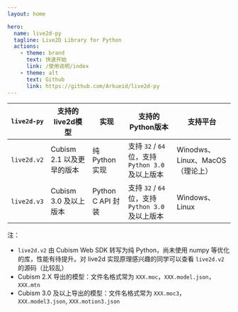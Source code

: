 ```yaml
---
layout: home

hero:
  name: live2d-py
  tagline: Live2D Library for Python
  actions:
    - theme: brand
      text: 快速开始
      link: /使用说明/index
    - theme: alt
      text: Github
      link: https://github.com/Arkueid/live2d-py
---
```


| `live2d-py` | 支持的live2d模型        | 实现                | 支持的Python版本                           | 支持平台                     |
|-------------|--------------------|-------------------|---------------------------------------|--------------------------|
| `live2d.v2` | Cubism 2.1 以及更早的版本 | 纯 Python 实现       | 支持 `32` / `64` 位，支持`Python 3.0` 及以上版本 | Winodws、Linux、MacOS（理论上） |                                                       |
| `live2d.v3` | Cubism 3.0 及以上版本   | Python C API 封装 | 支持 `32` / `64` 位，支持`Python 3.0` 及以上版本 | Windows、Linux            |

注：

* `live2d.v2` 由 Cubism Web SDK 转写为纯 Python，尚未使用 numpy 等优化的库，性能有待提升。对 live2d 实现原理感兴趣的同学可以查看 `live2d.v2` 的源码（比较乱）
* Cubism 2.X 导出的模型：文件名格式常为 `XXX.moc`，`XXX.model.json`，`XXX.mtn`
* Cubism 3.0 及以上导出的模型：文件名格式常为 `XXX.moc3`，`XXX.model3.json`, `XXX.motion3.json`